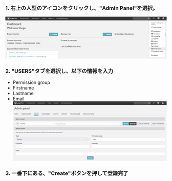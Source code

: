 ### 1. 右上の人型のアイコンをクリックし、"Admin Panel"を選択。
![image](https://github.com/naist-eln/eln/blob/main/manual/Photo/CreateAccount-1.png)

### 2. "USERS"タブを選択し、以下の情報を入力
- Permission group
- Firstname
- Lastname
- Email
![image](https://github.com/naist-eln/eln/blob/main/manual/Photo/CreateAccount-2.png)


### 3. 一番下にある、"Create"ボタンを押して登録完了
